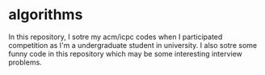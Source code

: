 # algorithms
In this repository, I sotre my acm/icpc codes when I participated competition as I'm a undergraduate student in university. 
I also sotre some funny code in this repository which may be some interesting interview problems.

